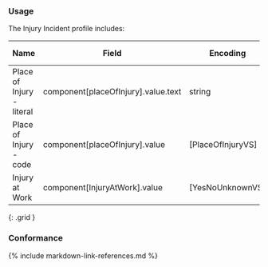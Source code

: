 ### Usage
The Injury Incident profile includes:

| **Name** |  **Field**   |  **Encoding**  |  **IJE Field Name(s)**  |
| ---------------| ------------------------ | ------------- | ------------------- |
| Place of Injury - literal  | component[placeOfInjury].value.text | string | POILTRL |
| Place of Injury  - code | component[placeOfInjury].value | [PlaceOfInjuryVS] | INJPL **supported by library?** |
| Injury at Work  | component[InjuryAtWork].value  | [YesNoUnknownVS] | WORKINJ  |
{: .grid }


### Conformance

{% include markdown-link-references.md %}
